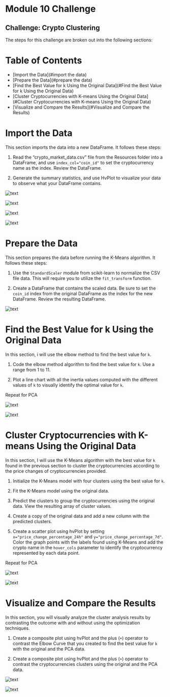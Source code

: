 # Module 10 Challenge


## Challenge: Crypto Clustering

The steps for this challenge are broken out into the following sections:

# Table of Contents
- [Import the Data](#import the data)
- [Prepare the Data](#prepare the data)
- [Find the Best Value for k Using the Original Data](#Find the Best Value for k Using the Original Data)
- [Cluster Cryptocurrencies with K-means Using the Original Data](#Cluster Cryptocurrencies with K-means Using the Original Data)
- [Visualize and Compare the Results](#Visualize and Compare the Results)

# Import the Data

This section imports the data into a new DataFrame. It follows these steps:

1. Read  the “crypto_market_data.csv” file from the Resources folder into a DataFrame, and use `index_col="coin_id"` to set the cryptocurrency name as the index. Review the DataFrame.

2. Generate the summary statistics, and use HvPlot to visualize your data to observe what your DataFrame contains.

![text](https://github.com/reiccv/Module_10_Challenge/blob/main/Resources/import1.PNG)

![text](https://github.com/reiccv/Module_10_Challenge/blob/main/Resources/import2.PNG)

![text](https://github.com/reiccv/Module_10_Challenge/blob/main/Resources/import3.PNG)

![text](https://github.com/reiccv/Module_10_Challenge/blob/main/Resources/import4.PNG)


# Prepare the Data

This section prepares the data before running the K-Means algorithm. It follows these steps:

1. Use the `StandardScaler` module from scikit-learn to normalize the CSV file data. This will require you to utilize the `fit_transform` function.

2. Create a DataFrame that contains the scaled data. Be sure to set the `coin_id` index from the original DataFrame as the index for the new DataFrame. Review the resulting DataFrame.

![text](https://github.com/reiccv/Module_10_Challenge/blob/main/Resources/prepare1.PNG)


# Find the Best Value for k Using the Original Data

In this section, i will use the elbow method to find the best value for `k`.

1. Code the elbow method algorithm to find the best value for `k`. Use a range from 1 to 11. 

2. Plot a line chart with all the inertia values computed with the different values of `k` to visually identify the optimal value for `k`.

Repeat for PCA

![text](https://github.com/reiccv/Module_10_Challenge/blob/main/Resources/bestkavlue1.PNG)

![text](https://github.com/reiccv/Module_10_Challenge/blob/main/Resources/bestk2.PNG)


# Cluster Cryptocurrencies with K-means Using the Original Data

In this section, I will use the K-Means algorithm with the best value for `k` found in the previous section to cluster the cryptocurrencies according to the price changes of cryptocurrencies provided.

1. Initialize the K-Means model with four clusters using the best value for `k`. 

2. Fit the K-Means model using the original data.

3. Predict the clusters to group the cryptocurrencies using the original data. View the resulting array of cluster values.

4. Create a copy of the original data and add a new column with the predicted clusters.

5. Create a scatter plot using hvPlot by setting `x="price_change_percentage_24h"` and `y="price_change_percentage_7d"`. Color the graph points with the labels found using K-Means and add the crypto name in the `hover_cols` parameter to identify the cryptocurrency represented by each data point.

Repeat for PCA


![text](https://github.com/reiccv/Module_10_Challenge/blob/main/Resources/cryptoclusters1.PNG)

![text](https://github.com/reiccv/Module_10_Challenge/blob/main/Resources/clsuters2.PNG)

# Visualize and Compare the Results

In this section, you will visually analyze the cluster analysis results by contrasting the outcome with and without using the optimization techniques.

1. Create a composite plot using hvPlot and the plus (`+`) operator to contrast the Elbow Curve that you created to find the best value for `k` with the original and the PCA data.

2. Create a composite plot using hvPlot and the plus (`+`) operator to contrast the cryptocurrencies clusters using the original and the PCA data.


![text](https://github.com/reiccv/Module_10_Challenge/blob/main/Resources/comparecurves.PNG)

![text](https://github.com/reiccv/Module_10_Challenge/blob/main/Resources/sgementclusters.PNG)